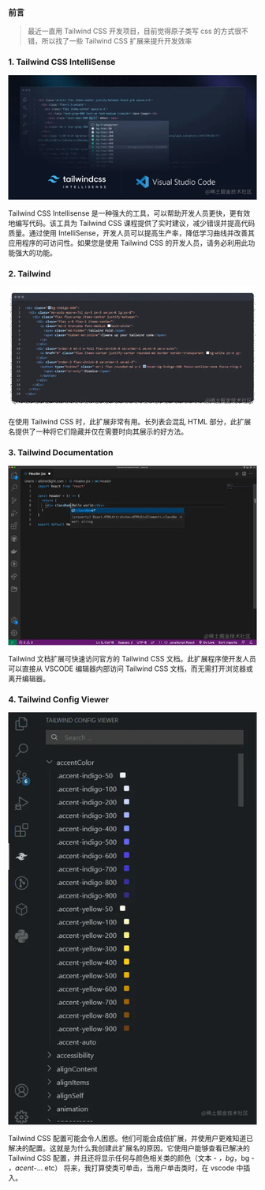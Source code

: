 ### 前言

> 最近一直用 Tailwind CSS 开发项目，目前觉得原子类写 css 的方式很不错，所以找了一些 Tailwind CSS 扩展来提升开发效率

### 1. Tailwind CSS IntelliSense

![](./images/01-1.png)

Tailwind CSS Intellisense 是一种强大的工具，可以帮助开发人员更快，更有效地编写代码。该工具为 Tailwind CSS 课程提供了实时建议，减少错误并提高代码质量。通过使用 IntelliSense，开发人员可以提高生产率，降低学习曲线并改善其应用程序的可访问性。如果您是使用 Tailwind CSS 的开发人员，请务必利用此功能强大的功能。

### 2. Tailwind

![](./images/01-2.awebp)

在使用 Tailwind CSS 时，此扩展非常有用。长列表会混乱 HTML 部分，此扩展名提供了一种将它们隐藏并仅在需要时向其展示的好方法。

### 3. Tailwind Documentation

![](./images/01-3.awebp)

Tailwind 文档扩展可快速访问官方的 Tailwind CSS 文档。此扩展程序使开发人员可以直接从 VSCODE 编辑器内部访问 Tailwind CSS 文档，而无需打开浏览器或离开编辑器。

### 4. Tailwind Config Viewer

![](./images/01-4.awebp)

Tailwind CSS 配置可能会令人困惑。他们可能会成倍扩展，并使用户更难知道已解决的配置。这就是为什么我创建此扩展名的原因。它使用户能够查看已解决的 Tailwind CSS 配置，并且还将显示任何与颜色相关类的颜色（文本 - _，bg_，bg - _，acent-_... etc）
将来，我打算使类可单击，当用户单击类时，在 vscode 中插入。
